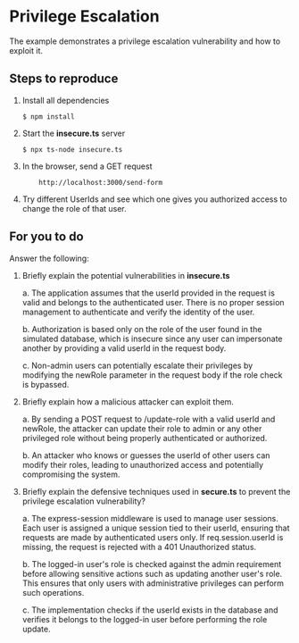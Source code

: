# Privilege Escalation

The example demonstrates a privilege escalation vulnerability and how to exploit it.

## Steps to reproduce

1. Install all dependencies

   `$ npm install`

2. Start the **insecure.ts** server

   `$ npx ts-node insecure.ts`

3. In the browser, send a GET request

   ```
       http://localhost:3000/send-form
   ```

4. Try different UserIds and see which one gives you authorized access to change the role of that user.

## For you to do

Answer the following:

1. Briefly explain the potential vulnerabilities in **insecure.ts**

   a. The application assumes that the userId provided in the request is valid and belongs to the authenticated user. There is no proper session management to authenticate and verify the identity of the user.

   b. Authorization is based only on the role of the user found in the simulated database, which is insecure since any user can impersonate another by providing a valid userId in the request body.

   c. Non-admin users can potentially escalate their privileges by modifying the newRole parameter in the request body if the role check is bypassed.

2. Briefly explain how a malicious attacker can exploit them.

   a. By sending a POST request to /update-role with a valid userId and newRole, the attacker can update their role to admin or any other privileged role without being properly authenticated or authorized.

   b. An attacker who knows or guesses the userId of other users can modify their roles, leading to unauthorized access and potentially compromising the system.

3. Briefly explain the defensive techniques used in **secure.ts** to prevent the privilege escalation vulnerability?

   a. The express-session middleware is used to manage user sessions. Each user is assigned a unique session tied to their userId, ensuring that requests are made by authenticated users only. If req.session.userId is missing, the request is rejected with a 401 Unauthorized status.

   b. The logged-in user's role is checked against the admin requirement before allowing sensitive actions such as updating another user's role. This ensures that only users with administrative privileges can perform such operations.

   c. The implementation checks if the userId exists in the database and verifies it belongs to the logged-in user before performing the role update.
